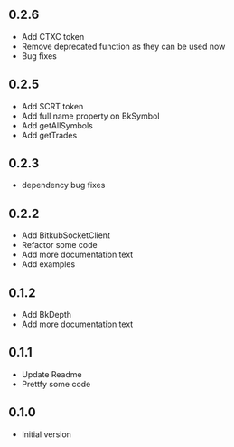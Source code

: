 ## 0.2.6

- Add CTXC token
- Remove deprecated function as they can be used now
- Bug fixes

## 0.2.5

- Add SCRT token
- Add full name property on BkSymbol
- Add getAllSymbols
- Add getTrades

## 0.2.3

- dependency bug fixes

## 0.2.2

- Add BitkubSocketClient
- Refactor some code
- Add more documentation text
- Add examples

## 0.1.2

- Add BkDepth
- Add more documentation text

## 0.1.1

- Update Readme
- Prettfy some code

## 0.1.0

- Initial version
